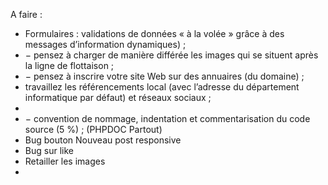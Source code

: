 A faire :


- Formulaires : validations de données « à la volée » grâce à des messages d’information
  dynamiques) ; 
- − pensez à charger de manière différée les images qui se situent après la ligne de flottaison ; 
- − pensez à inscrire votre site Web sur des annuaires (du domaine) ; 
- travaillez les référencements local (avec l’adresse du département informatique par défaut)
  et réseaux sociaux ;
- 
- 
  − convention de nommage, indentation et commentarisation du code source (5 %) ;
  (PHPDOC Partout)
- Bug bouton Nouveau post responsive
- Bug sur like
- Retailler les images
- 
